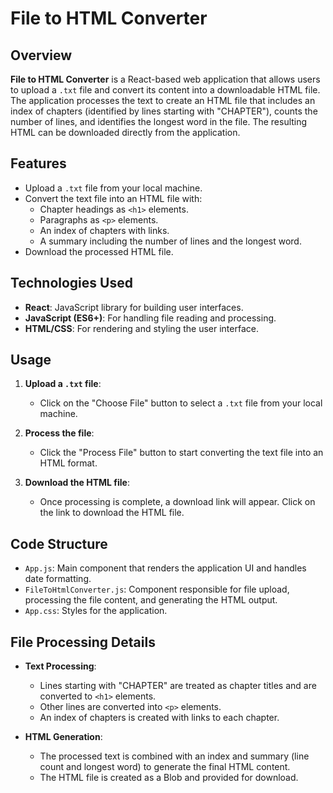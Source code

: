 File to HTML Converter
======================

Overview
--------

**File to HTML Converter** is a React-based web application that allows users to upload a `.txt` file and convert its content into a downloadable HTML file. The application processes the text to create an HTML file that includes an index of chapters (identified by lines starting with "CHAPTER"), counts the number of lines, and identifies the longest word in the file. The resulting HTML can be downloaded directly from the application.

Features
--------

-   Upload a `.txt` file from your local machine.
-   Convert the text file into an HTML file with:
    -   Chapter headings as `<h1>` elements.
    -   Paragraphs as `<p>` elements.
    -   An index of chapters with links.
    -   A summary including the number of lines and the longest word.
-   Download the processed HTML file.

Technologies Used
-----------------

-   **React**: JavaScript library for building user interfaces.
-   **JavaScript (ES6+)**: For handling file reading and processing.
-   **HTML/CSS**: For rendering and styling the user interface.

Usage
-----

1.  **Upload a `.txt` file**:

    -   Click on the "Choose File" button to select a `.txt` file from your local machine.
2.  **Process the file**:

    -   Click the "Process File" button to start converting the text file into an HTML format.
3.  **Download the HTML file**:

    -   Once processing is complete, a download link will appear. Click on the link to download the HTML file.

Code Structure
--------------

-   `App.js`: Main component that renders the application UI and handles date formatting.
-   `FileToHtmlConverter.js`: Component responsible for file upload, processing the file content, and generating the HTML output.
-   `App.css`: Styles for the application.

File Processing Details
-----------------------

-   **Text Processing**:

    -   Lines starting with "CHAPTER" are treated as chapter titles and are converted to `<h1>` elements.
    -   Other lines are converted into `<p>` elements.
    -   An index of chapters is created with links to each chapter.
-   **HTML Generation**:

    -   The processed text is combined with an index and summary (line count and longest word) to generate the final HTML content.
    -   The HTML file is created as a Blob and provided for download.

